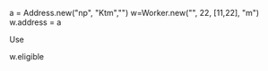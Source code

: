 a = Address.new("np", "Ktm","")
w=Worker.new("", 22, [11,22], "m")
w.address = a


Use

w.eligible



